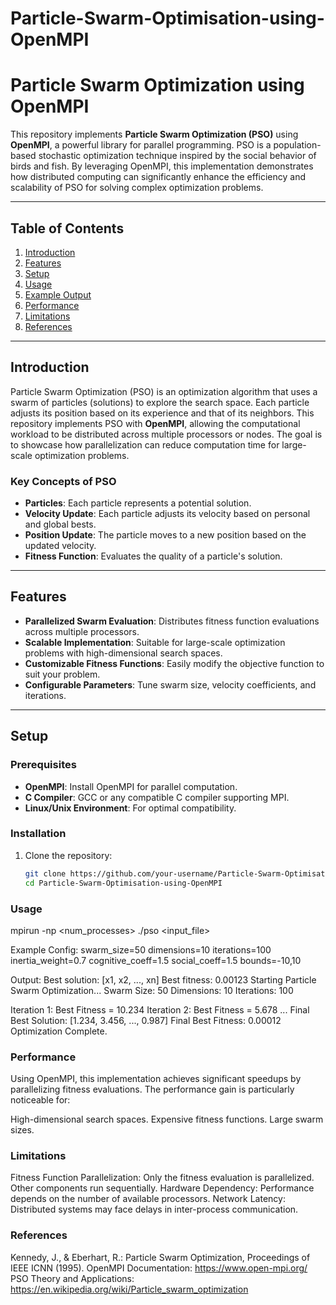 # Particle-Swarm-Optimisation-using-OpenMPI

# Particle Swarm Optimization using OpenMPI

This repository implements **Particle Swarm Optimization (PSO)** using **OpenMPI**, a powerful library for parallel programming. PSO is a population-based stochastic optimization technique inspired by the social behavior of birds and fish. By leveraging OpenMPI, this implementation demonstrates how distributed computing can significantly enhance the efficiency and scalability of PSO for solving complex optimization problems.

---

## Table of Contents

1. [Introduction](#introduction)  
2. [Features](#features)  
3. [Setup](#setup)  
4. [Usage](#usage)  
5. [Example Output](#example-output)  
6. [Performance](#performance)  
7. [Limitations](#limitations)  
8. [References](#references)  


---

## Introduction

Particle Swarm Optimization (PSO) is an optimization algorithm that uses a swarm of particles (solutions) to explore the search space. Each particle adjusts its position based on its experience and that of its neighbors. This repository implements PSO with **OpenMPI**, allowing the computational workload to be distributed across multiple processors or nodes. The goal is to showcase how parallelization can reduce computation time for large-scale optimization problems.

### Key Concepts of PSO

- **Particles**: Each particle represents a potential solution.  
- **Velocity Update**: Each particle adjusts its velocity based on personal and global bests.  
- **Position Update**: The particle moves to a new position based on the updated velocity.  
- **Fitness Function**: Evaluates the quality of a particle's solution.  

---

## Features

- **Parallelized Swarm Evaluation**: Distributes fitness function evaluations across multiple processors.  
- **Scalable Implementation**: Suitable for large-scale optimization problems with high-dimensional search spaces.  
- **Customizable Fitness Functions**: Easily modify the objective function to suit your problem.  
- **Configurable Parameters**: Tune swarm size, velocity coefficients, and iterations.  

---

## Setup

### Prerequisites

- **OpenMPI**: Install OpenMPI for parallel computation.  
- **C Compiler**: GCC or any compatible C compiler supporting MPI.  
- **Linux/Unix Environment**: For optimal compatibility.  

### Installation

1. Clone the repository:
   ```bash
   git clone https://github.com/your-username/Particle-Swarm-Optimisation-using-OpenMPI.git
   cd Particle-Swarm-Optimisation-using-OpenMPI

### Usage
mpirun -np <num_processes> ./pso <input_file>

Example Config:
swarm_size=50
dimensions=10
iterations=100
inertia_weight=0.7
cognitive_coeff=1.5
social_coeff=1.5
bounds=-10,10

Output:
Best solution: [x1, x2, ..., xn]
Best fitness: 0.00123
Starting Particle Swarm Optimization...
Swarm Size: 50
Dimensions: 10
Iterations: 100

Iteration 1: Best Fitness = 10.234
Iteration 2: Best Fitness = 5.678
...
Final Best Solution: [1.234, 3.456, ..., 0.987]
Final Best Fitness: 0.00012
Optimization Complete.

### Performance

Using OpenMPI, this implementation achieves significant speedups by parallelizing fitness evaluations. The performance gain is particularly noticeable for:

High-dimensional search spaces.
Expensive fitness functions.
Large swarm sizes.

### Limitations

Fitness Function Parallelization: Only the fitness evaluation is parallelized. Other components run sequentially.
Hardware Dependency: Performance depends on the number of available processors.
Network Latency: Distributed systems may face delays in inter-process communication.

### References

Kennedy, J., & Eberhart, R.: Particle Swarm Optimization, Proceedings of IEEE ICNN (1995).
OpenMPI Documentation: https://www.open-mpi.org/
PSO Theory and Applications: https://en.wikipedia.org/wiki/Particle_swarm_optimization   
